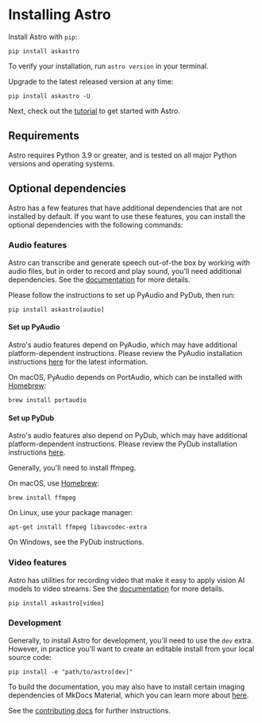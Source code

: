 # Installing Astro

Install Astro with `pip`:

```shell
pip install askastro
```

To verify your installation, run `astro version` in your terminal.

Upgrade to the latest released version at any time:

```shell
pip install askastro -U
```

Next, check out the [tutorial](tutorial.md) to get started with Astro.

## Requirements

Astro requires Python 3.9 or greater, and is tested on all major Python versions and operating systems.

## Optional dependencies

Astro has a few features that have additional dependencies that are not installed by default. If you want to use these features, you can install the optional dependencies with the following commands:

### Audio features

Astro can transcribe and generate speech out-of-the box by working with audio files, but in order to record and play sound, you'll need additional dependencies. See the [documentation](/docs/audio/recording) for more details.

Please follow the instructions to set up PyAudio and PyDub, then run:

```shell
pip install askastro[audio]
```

#### Set up PyAudio
Astro's audio features depend on PyAudio, which may have additional platform-dependent instructions. Please review the PyAudio installation instructions [here](https://people.csail.mit.edu/hubert/pyaudio/) for the latest information. 

On macOS, PyAudio depends on PortAudio, which can be installed with [Homebrew](https://brew.sh/):
```shell
brew install portaudio
```


#### Set up PyDub
Astro's audio features also depend on PyDub, which may have additional platform-dependent instructions. Please review the PyDub installation instructions [here](https://github.com/jiaaro/pydub#dependencies).

Generally, you'll need to install ffmpeg.

On macOS, use [Homebrew](https://brew.sh/):
```shell
brew install ffmpeg
```

On Linux, use your package manager:
```shell
apt-get install ffmpeg libavcodec-extra
```

On Windows, see the PyDub instructions.

### Video features

Astro has utilities for recording video that make it easy to apply vision AI models to video streams. See the [documentation](docs/video/recording) for more details.

```shell
pip install askastro[video]
```

### Development

Generally, to install Astro for development, you'll need to use the `dev` extra. However, in practice you'll want to create an editable install from your local source code:

```shell
pip install -e "path/to/astro[dev]"
```

To build the documentation, you may also have to install certain imaging dependencies of MkDocs Material, which you can learn more about [here](https://squidfunk.github.io/mkdocs-material/plugins/requirements/image-processing/#dependencies).


See the [contributing docs](../../community/development_guide) for further instructions.
